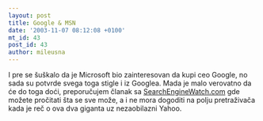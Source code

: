 ```yaml
---
layout: post
title: Google & MSN
date: '2003-11-07 08:12:08 +0100'
mt_id: 43
post_id: 43
author: mileusna
---
```

I pre se šuškalo da je Microsoft bio zainteresovan da kupi ceo Google, no sada su potvrde svega toga stigle i iz Googlea. Mada je malo verovatno da će do toga doći, preporučujem članak sa [SearchEngineWatch.com](http://www.searchenginewatch.com/searchday/article.php/3104441) gde možete pročitati šta se sve može, a i ne mora dogoditi na polju pretraživača kada je reč o ova dva giganta uz nezaobilazni Yahoo.

